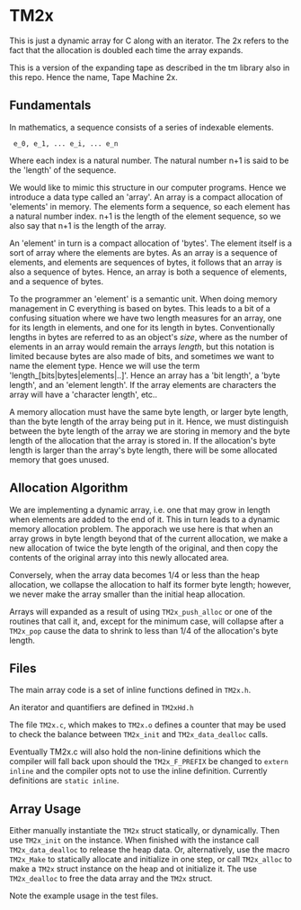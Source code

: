 # TM2x

This is just a dynamic array for C along with an iterator.  The 2x refers to
the fact that the allocation is doubled each time the array expands.

This is a version of the expanding tape as described in the tm library also in this repo.
Hence the name, Tape Machine 2x.

## Fundamentals

  In mathematics, a sequence consists of a series of indexable elements.

     e_0, e_1, ... e_i, ... e_n

  Where each index is a natural number. The natural number n+1 is said to be the 'length'
  of the sequence. 

  We would like to mimic this structure in our computer programs.  Hence we introduce a
  data type called an 'array'.  An array is a compact allocation of 'elements' in memory.
  The elements form a sequence, so each element has a natural number index. n+1 is
  the length of the element sequence, so we also say that n+1 is the length of the
  array.
  
  An 'element' in turn is a compact allocation of 'bytes'. The element itself is a sort of
  array where the elements are bytes.  As an array is a sequence of elements, and elements
  are sequences of bytes, it follows that an array is also a sequence of bytes.  Hence,
  an array is both a sequence of elements, and a sequence of bytes.

  To the programmer an 'element' is a semantic unit.  When doing memory management in C
  everything is based on bytes.  This leads to a bit of a confusing situation where we
  have two length measures for an array, one for its length in elements, and one for its
  length in bytes.  Conventionally lengths in bytes are referred to as an object's *size*,
  where as the number of elements in an array would remain the arrays *length*, but this
  notation is limited because bytes are also made of bits, and sometimes we want to name
  the element type.  Hence we will use the term 'length\_[bits|bytes|elements|..]'.  Hence an
  array has a 'bit length', a 'byte length', and an 'element length'.  If the array
  elements are characters the array will have a 'character length', etc..

  A memory allocation must have the same byte length, or larger byte length, than the byte
  length of the array being put in it.  Hence, we must distinguish between the byte length
  of the array we are storing in memory and the byte length of the allocation that the
  array is stored in.  If the allocation's byte length is larger than the array's byte
  length, there will be some allocated memory that goes unused.

## Allocation Algorithm

  We are implementing a dynamic array, i.e. one that may grow in length when elements
  are added to the end of it.  This in turn leads to a dynamic memory allocation problem.
  The apporach we use here is that when an array grows in byte length beyond that of the current
  allocation, we make a new allocation of twice the byte length of the original, and then copy
  the contents of the original array into this newly allocated area.

  Conversely, when the array data becomes 1/4 or less than the heap allocation, we 
  collapse the allocation to half its former byte length; however, we never make the array
  smaller than the initial heap allocation.

  Arrays will expanded as a result of using `TM2x_push_alloc` or one of the routines that
  call it, and, except for the minimum case, will collapse after a `TM2x_pop` cause the
  data to shrink to less than 1/4 of the allocation's byte length.

## Files

  The main array code is a set of inline functions defined in `TM2x.h`.
  
  An iterator and quantifiers are defined in `TM2xHd.h`
  
  The file `TM2x.c`, which makes to `TM2x.o` defines a counter that may be used 
  to check the balance between `TM2x_init` and `TM2x_data_dealloc` calls. 

  Eventually TM2x.c will also hold the non-linine definitions which the compiler will
  fall back upon should the `TM2x_F_PREFIX` be changed to `extern inline` and the compiler
  opts not to use the inline definition.  Currently definitions are `static inline`.
  
## Array Usage

  Either manually instantiate the `TM2x` struct statically, or dynamically.  Then use `TM2x_init`
  on the instance.  When finished with the instance call `TM2x_data_dealloc` to release the heap data.
  Or, alternatively, use the macro `TM2x_Make` to statically allocate and initialize in one step, or
  call `TM2x_alloc` to make a `TM2x` struct instance on the heap and ot initialize it. The use 
  `TM2x_dealloc` to free the data array and the `TM2x` struct.

  Note the example usage in the test files.

  
  
